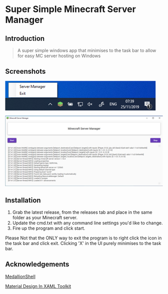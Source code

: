 # Super Simple Minecraft Server Manager

## Introduction

> A super simple windows app that minimises to the task bar to allow for easy MC server hosting on Windows

## Screenshots
![Alt text](screenshots/launcher.jpg "Launcher")

![Alt text](/screenshots/manager.jpg "Manager")

## Installation

1. Grab the latest release, from the releases tab and place in the same folder as your Minecraft server.
2. Update the cmd.txt with any command line settings you'd like to change. 
3. Fire up the program and click start.

Please Not that the ONLY way to exit the program is to right click the icon in the task bar and click exit. Clicking 'X' in the UI purely minimises to the task bar. 

## Acknowledgements
[MedallionShell](https://github.com/madelson/MedallionShell)

[Material Design In XAML Toolkit](https://github.com/MaterialDesignInXAML/MaterialDesignInXamlToolkit)
